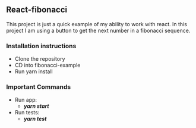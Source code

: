 ## React-fibonacci
  This project is just a quick example of my ability to work with react.  In this project I am using a button to get the next number in a fibonacci sequence.

### Installation instructions
- Clone the repository
- CD into fibonacci-example
- Run yarn install

### Important Commands
- Run app:
  - ***yarn start***
- Run tests:
  - ***yarn test***

